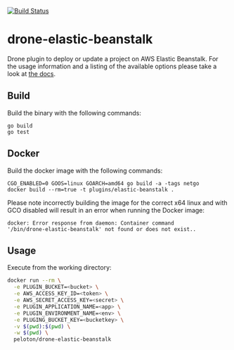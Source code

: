 [![Build Status](https://drone.seattleslow.com/api/badges/josmo/drone-elastic-beanstalk/status.svg)](https://drone.seattleslow.com/josmo/drone-elastic-beanstalk)
# drone-elastic-beanstalk

Drone plugin to deploy or update a project on AWS Elastic Beanstalk. For the
usage information and a listing of the available options please take a look at
[the docs](DOCS.md).

## Build

Build the binary with the following commands:

```
go build
go test
```

## Docker

Build the docker image with the following commands:

```
CGO_ENABLED=0 GOOS=linux GOARCH=amd64 go build -a -tags netgo
docker build --rm=true -t plugins/elastic-beanstalk .
```

Please note incorrectly building the image for the correct x64 linux and with
GCO disabled will result in an error when running the Docker image:

```
docker: Error response from daemon: Container command
'/bin/drone-elastic-beanstalk' not found or does not exist..
```

## Usage

Execute from the working directory:

```sh
docker run --rm \
  -e PLUGIN_BUCKET=<bucket> \
  -e AWS_ACCESS_KEY_ID=<token> \
  -e AWS_SECRET_ACCESS_KEY=<secret> \
  -e PLUGIN_APPLICATION_NAME=<app> \
  -e PLUGIN_ENVIRONMENT_NAME=<env> \
  -e PLUGING_BUCKET_KEY=<bucketkey> \
  -v $(pwd):$(pwd) \
  -w $(pwd) \
  peloton/drone-elastic-beanstalk
```
